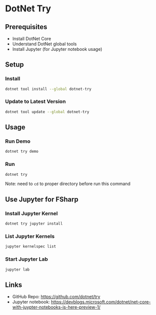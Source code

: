 # DotNet Try

<!--
#dotnet #fsharp #tutorial #task
-->

## Prerequisites

- Install DotNet Core
- Understand DotNet global tools
- Install Jupyter (for Jupyter notebook usage)

## Setup

### Install

```bash
dotnet tool install --global dotnet-try
```

### Update to Latest Version

```bash
dotnet tool update --global dotnet-try
```

## Usage

### Run Demo

```bash
dotnet try demo
```

### Run

```bash
dotnet try
```

Note: need to `cd` to proper directory before run this command

## Use Jupyter for FSharp

### Install Jupyter Kernel

```bash
dotnet try jupyter install
```

### List Jupyter Kernels

```bash
jupyter kernelspec list
```

### Start Jupyter Lab

```bash
jupyter lab
```

## Links

- GitHub Repo: https://github.com/dotnet/try
- Jupyter notebook: https://devblogs.microsoft.com/dotnet/net-core-with-juypter-notebooks-is-here-preview-1/
